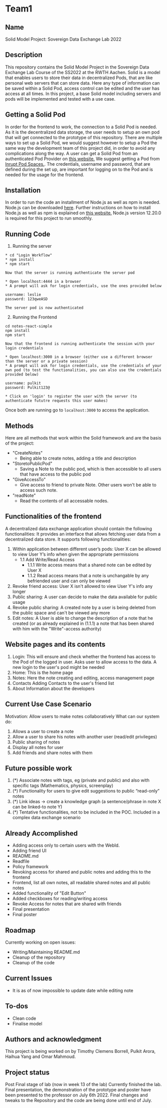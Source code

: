 # Team1

## Name
Solid Model Project: Sovereign Data Exchange Lab 2022 

## Description
This repository contains the Solid Model Project in the Sovereign Data Exchange Lab Course of the SS2022 at the RWTH Aachen. 
Solid is a model that enables users to store their data in decentralized Pods, that are like personal web servers that can store data. Here any type of information can be saved within a Solid Pod, access control can be edited and the user has access at all times. 
In this project, a base Solid model including servers and pods will be implemented and tested with a use case.


## Getting a Solid Pod
In order for the frontend to work, the connection to a Solid Pod is needed. As it is the decentralized data storage, the user needs to setup an own pod that will get connected to the prototype of this repository. There are multiple ways to set up a Solid Pod, we would suggest however to setup a Pod the same way the development team of this project did, in order to avoid any complications along the way. 
A user can get a Solid Pod from an authenticated Pod Provider on [this website.](https://solidproject.org/users/get-a-pod#get-a-pod-from-a-pod-provider) We suggest getting a Pod from [Inrupt Pod Spaces.](https://signup.pod.inrupt.com). The credentials, username and password, that are defined during the set up, are important for logging on to the Pod and is needed for the usage for the frontend. 

## Installation
In order to run the code an installment of Node.js as well as npm is needed. Node.js can be downloaded [here](https://nodejs.org/en/download/). Further instructions on how to install Node.js as well as npm is explained on [this website.](https://docs.npmjs.com/downloading-and-installing-node-js-and-npm) Node.js version 12.20.0 is required for this project to run smoothly.

## Running Code
1. Running the server
```
* cd "Login Workflow"
* npm install
* npm start

Now that the server is running authenticate the server pod

* Open localhost:4444 in a browser
* A prompt will ask for login credentials, use the ones provided below

username: leslie
password: 123qweASD

The server pod is now authenticated

```

2. Running the Frontend
```
cd notes-react-simple
npm install
npm start

Now that the frontend is running authenticate the session with your login credentials

* Open localhost:3000 in a browser (either use a different browser than the server or a private session)
* A prompt will ask for login credentials, use the credentials of your own pod (to test the functionalities, you can also use the credentials provided below)

username: pulkit
password: Pulkit123@

* Click on 'login' to register the user with the server (to authenticate fututre requests this user makes)
```

Once both are running go to `localhost:3000` to access the application.


## Methods
Here are all methods that work within the Solid framework and are the basis of the project: 
- "CreateNotes"
    - Being able to create notes, adding a title and description
- "StoretoPublicPod"
    - Saving a Note to the public pod, which is then accessible to all users that have access to the public pod
- "GiveAccessTo"
    - Give access to friend to private Note. Other users won't be able to access such note.
- "readNote"
    - Read the contents of all accessable nodes.

## Functionalities of the frontend
A decentralized data exchange application should contain the following functionalities:
It provides an interface that allows fetching user data from a decentralized data store. It supports following functionalities:
1. Within application between different user’s pods: User X can be allowed to view User Y’s info when given the appropriate permissions
    - 1.1 Add Write/Read Access
        - 1.1.1 Write access means that a shared note can be edited by User X
        - 1.1.2 Read access means that a note is unchangable by any befriended user and can only be viewed
2. Revoke friend access: User X isn't allowed to view User Y's info any longer
3. Public sharing: A user can decide to make the data available for public usage
4. Revoke public sharing: A created note by a user is being deleted from the public space and can't be viewed any more
5. Edit notes: A User is able to change the description of a note that he created (or as already explained in (1.1.1) a note that has been shared with him with the "Write"-access authority)

## Website pages and its contents
1. Login: 
    This will ensure and check whether the frontend has access to the Pod of the logged in user. Asks user to allow access to the data. A new login to the user's pod might be needed
2. Home:
    This is the home page
3. Notes:
    Here the note creating and editing, access management page
4. Contacts
    Adding Contacts to the user's friend list
5. About
    Information about the developers


## Current Use Case Scenario
Motivation: Allow users to make notes collaboratively
What can our system do:
1. Allows a user to create a note
2. Allow a user to share his notes with another user (read/edit privileges)
3. Public sharing of notes
4. Display all notes for user
5. Add friends and share notes with them


## Future possible work
1. (*) Associate notes with tags, eg (private and public) and also with specific tags (Mathematics, physics, screenplay) 
2. (*) Functionality for users to give edit suggestions to public “read-only” notes
3. (*) Link ideas -> create a knowledge graph (a sentence/phrase in note X can be linked-to note Y) 
4. (*) Tentative functionalities, not to be included in the POC. Included in a complex data exchange scenario


## Already Accomplished
- Adding access only to certain users with the WebId. 
- Adding friend UI
- README.md
- Readfile
- Policy framework
- Revoking access for shared and public notes and adding this to the frontend
- Frontend, list all own notes, all readable shared notes and all public notes
- Added functionality of "Edit Button"
- Added checkboxes for reading/writing access
- Revoke Access for notes that are shared with friends 
- Final presentation
- Final poster


## Roadmap
Currently working on open issues: 
- Writing/Maintaining README.md
- Cleanup of the repository
- Cleanup of the code


## Current Issues
- It is as of now impossible to update date while editing note

## To-dos
- Clean code
- Finalise model


## Authors and acknowledgment
This project is being worked on by Timothy Clemens Borrell, Pulkit Arora, Haihua Yang and Omar Mahmoud.


## Project status
Post Final stage of lab (now in week 13 of the lab)
Currently finished the lab. Final presentation, the demonstration of the prototype and poster have been presented to the professor on July 6th 2022. Final changes and tweaks to the Repository and the code are being done until end of July.